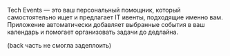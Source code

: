 Tech Events — это ваш персональный помощник, который самостоятельно ищет и предлагает IT ивенты, подходящие именно вам. Приложение автоматически добавляет выбранные события в ваш календарь и помогает организовать задачи до дедлайна.


(back часть не смогла задеплоить)
